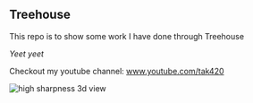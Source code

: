 ## Treehouse

This repo is to show some work I have done through Treehouse

*Yeet yeet*

Checkout my youtube channel: www.youtube.com/tak420

![high sharpness 3d view](https://user-images.githubusercontent.com/61709289/120161827-ab498a00-c1ef-11eb-80ec-bfe314147c3f.PNG)